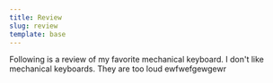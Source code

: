 ```yaml
---
title: Review
slug: review
template: base
---
```


Following is a review of my favorite mechanical keyboard.
I don't like mechanical keyboards.
They are too loud
ewfwefgewgewr
